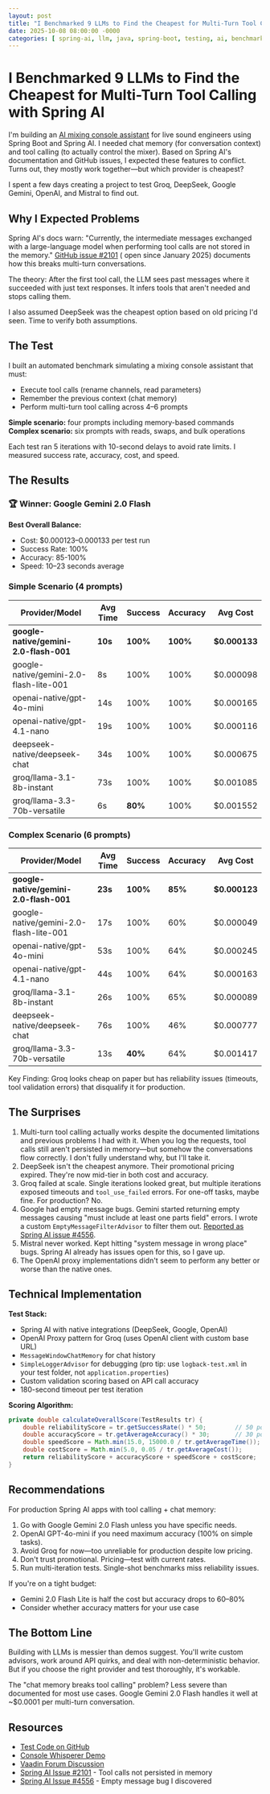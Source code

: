 ```yaml
---
layout: post
title: "I Benchmarked 9 LLMs to Find the Cheapest for Multi-Turn Tool Calling with Spring AI"
date: 2025-10-08 08:00:00 -0000
categories: [ spring-ai, llm, java, spring-boot, testing, ai, benchmarking ]
---
```


# I Benchmarked 9 LLMs to Find the Cheapest for Multi-Turn Tool Calling with Spring AI

I'm building an [AI mixing console assistant](https://youtu.be/jUHSJyNiN2o) for live sound engineers using Spring Boot
and Spring AI. I needed chat
memory (for conversation context) and tool calling (to actually control the mixer). Based on Spring AI's documentation
and GitHub issues, I expected these features to conflict. Turns out, they mostly work together—but which provider is
cheapest?

I spent a few days creating a project to test Groq, DeepSeek, Google Gemini, OpenAI, and Mistral to find out.

## Why I Expected Problems

Spring AI's docs warn: "Currently, the intermediate messages exchanged with a large-language model when performing tool
calls are not stored in the memory." [GitHub issue #2101](https://github.com/spring-projects/spring-ai/issues/2101) (
open since January 2025) documents how this breaks multi-turn conversations.

The theory: After the first tool call, the LLM sees past messages where it succeeded with just text responses. It infers
tools that aren't needed and stops calling them.

I also assumed DeepSeek was the cheapest option based on old pricing I'd seen. Time to verify both assumptions.

## The Test

I built an automated benchmark simulating a mixing console assistant that must:

- Execute tool calls (rename channels, read parameters)
- Remember the previous context (chat memory)
- Perform multi-turn tool calling across 4–6 prompts

**Simple scenario:** four prompts including memory-based commands  
**Complex scenario:** six prompts with reads, swaps, and bulk operations

Each test ran 5 iterations with 10-second delays to avoid rate limits. I measured success rate, accuracy, cost, and
speed.

## The Results

### 🏆 Winner: Google Gemini 2.0 Flash

**Best Overall Balance:**

- Cost: $0.000123–0.000133 per test run
- Success Rate: 100%
- Accuracy: 85-100%
- Speed: 10–23 seconds average

### Simple Scenario (4 prompts)

| Provider/Model                          | Avg Time | Success  | Accuracy | Avg Cost      |
|-----------------------------------------|----------|----------|----------|---------------|
| **google-native/gemini-2.0-flash-001**  | **10s**  | **100%** | **100%** | **$0.000133** |
| google-native/gemini-2.0-flash-lite-001 | 8s       | 100%     | 100%     | $0.000098     |
| openai-native/gpt-4o-mini               | 14s      | 100%     | 100%     | $0.000165     |
| openai-native/gpt-4.1-nano              | 19s      | 100%     | 100%     | $0.000116     |
| deepseek-native/deepseek-chat           | 34s      | 100%     | 100%     | $0.000675     |
| groq/llama-3.1-8b-instant               | 73s      | 100%     | 100%     | $0.001085     |
| groq/llama-3.3-70b-versatile            | 6s       | **80%**  | 100%     | $0.001552     |

### Complex Scenario (6 prompts)

| Provider/Model                          | Avg Time | Success  | Accuracy | Avg Cost      |
|-----------------------------------------|----------|----------|----------|---------------|
| **google-native/gemini-2.0-flash-001**  | **23s**  | **100%** | **85%**  | **$0.000123** |
| google-native/gemini-2.0-flash-lite-001 | 17s      | 100%     | 60%      | $0.000049     |
| openai-native/gpt-4o-mini               | 53s      | 100%     | 64%      | $0.000245     |
| openai-native/gpt-4.1-nano              | 44s      | 100%     | 64%      | $0.000163     |
| groq/llama-3.1-8b-instant               | 26s      | 100%     | 65%      | $0.000089     |
| deepseek-native/deepseek-chat           | 76s      | 100%     | 46%      | $0.000777     |
| groq/llama-3.3-70b-versatile            | 13s      | **40%**  | 64%      | $0.001417     |

Key Finding: Groq looks cheap on paper but has reliability issues (timeouts, tool validation errors) that disqualify
it for production.

## The Surprises

1. Multi-turn tool calling actually works despite the documented limitations and previous problems I had with it. When
   you log the
requests, tool calls still aren't persisted in memory—but somehow the conversations flow correctly. I don't fully
understand why, but I'll take it.
2. DeepSeek isn't the cheapest anymore. Their promotional pricing expired. They're now mid-tier in both cost and
   accuracy.
3. Groq failed at scale. Single iterations looked great, but multiple iterations exposed timeouts and `tool_use_failed`
   errors. For one-off
tasks, maybe fine. For production? No.
4. Google had empty message bugs. Gemini started returning empty messages causing "must include at least one parts
   field" errors. I wrote a custom
   `EmptyMessageFilterAdvisor` to filter them
   out. [Reported as Spring AI issue #4556](https://github.com/spring-projects/spring-ai/issues/4556).
5. Mistral never worked. Kept hitting "system message in wrong place" bugs. Spring AI already has issues open for this,
   so I gave up.
6. The OpenAI proxy implementations didn't seem to perform any better or worse than the native ones.

## Technical Implementation

**Test Stack:**

- Spring AI with native integrations (DeepSeek, Google, OpenAI)
- OpenAI Proxy pattern for Groq (uses OpenAI client with custom base URL)
- `MessageWindowChatMemory` for chat history
- `SimpleLoggerAdvisor` for debugging (pro tip: use `logback-test.xml` in your test folder, not
  `application.properties`)
- Custom validation scoring based on API call accuracy
- 180-second timeout per test iteration

**Scoring Algorithm:**

```java
private double calculateOverallScore(TestResults tr) {
    double reliabilityScore = tr.getSuccessRate() * 50;        // 50 points
    double accuracyScore = tr.getAverageAccuracy() * 30;       // 30 points  
    double speedScore = Math.min(15.0, 15000.0 / tr.getAverageTime()); // 15 points
    double costScore = Math.min(5.0, 0.05 / tr.getAverageCost());      // 5 points
    return reliabilityScore + accuracyScore + speedScore + costScore;
}
```

## Recommendations

For production Spring AI apps with tool calling + chat memory:

1. Go with Google Gemini 2.0 Flash unless you have specific needs.
2. OpenAI GPT-4o-mini if you need maximum accuracy (100% on simple tasks).
3. Avoid Groq for now—too unreliable for production despite low pricing.
4. Don't trust promotional. Pricing—test with current rates.
5. Run multi-iteration tests. Single-shot benchmarks miss reliability issues.

If you're on a tight budget:

- Gemini 2.0 Flash Lite is half the cost but accuracy drops to 60–80%
- Consider whether accuracy matters for your use case

## The Bottom Line

Building with LLMs is messier than demos suggest. You'll write custom advisors, work around API quirks, and deal with
non-deterministic behavior. But if you choose the right provider and test thoroughly, it's workable.

The "chat memory breaks tool calling" problem? Less severe than documented for most use cases. Google Gemini 2.0 Flash
handles it well at ~$0.0001 per multi-turn conversation.

## Resources

- [Test Code on GitHub](https://github.com/LiveNathan/cheapest-llm-tool-calling)
- [Console Whisperer Demo](https://youtu.be/Kpb2Zm6Bd8A)
- [Vaadin Forum Discussion](https://vaadin.com/forum/t/workaround-for-issues-with-chat-memory-and-llm-tool-calling/178500)
- [Spring AI Issue #2101](https://github.com/spring-projects/spring-ai/issues/2101) - Tool calls not persisted in memory
- [Spring AI Issue #4556](https://github.com/spring-projects/spring-ai/issues/4556) - Empty message bug I discovered